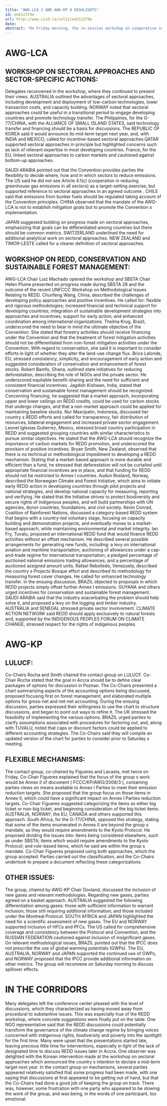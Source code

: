 ```yaml
---
title: "AWG-LCA 3 AND AWG-KP 6 HIGHLIGHTS"
id: enb12379e
url: http://www.iisd.ca/vol12/enb12379e
date: 
abstract: "On Friday morning, the in-session workshop on cooperative sectoral approaches continued under the Ad Hoc Working Group on Long-term Cooperative Action under the Convention (AWG-LCA) . In the afternoon, a workshop on policy approaches and positive incentives on issues relating to reducing emissions from deforestation and forest degradation in developing countries (REDD), and the role of conservation, sustainable management of forests and enhancement of forest carbon stocks in developing countries was also held under the AWG-LCA. Throughout the day, the Ad Hoc Working Group on Further Commitments for Annex I Parties under the Kyoto Protocol (AWG-KP) convened contact groups on land use, land-use change and forestry (LULUCF) , the flexible mechanisms , and other issues comprising: greenhouse gases, sectors and source categories; approaches targeting sectoral emissions; methodological issues; and spillover effects."
---
```


# AWG-LCA

## WORKSHOP ON SECTORAL APPROACHES AND SECTOR-SPECIFIC ACTIONS:

Delegates reconvened in the workshop, where they continued to present their views. AUSTRALIA outlined the advantages of sectoral approaches, including development and deployment of low-carbon technologies, lower transaction costs, and capacity building. NORWAY noted that sectoral approaches could be useful in a transitional period to engage developing countries and promote technology transfer. The Philippines, for the G-77/CHINA, with the ALLIANCE OF SMALL ISLAND STATES, said technology transfer and financing should be a basis for discussions. The REPUBLIC OF KOREA said it would announce its mid-term target next year, and, with INDIA and MEXICO, called for incentive-based sectoral approaches.QATAR supported sectoral approaches in principle but highlighted concerns such as lack of relevant expertise in most developing countries. France, for the EU, linked sectoral approaches to carbon markets and cautioned against bottom-up approaches.

SAUDI ARABIA pointed out that the Convention provides parties the flexibility to decide where, how and in which sectors to reduce emissions. The US said he did not see Article 4.1(c) (cooperation in reducing greenhouse gas emissions in all sectors) as a target-setting exercise, but supported reference to sectoral approaches in an agreed outcome . CHILE said that emissions from bunker fuels should be regulated taking account of the Convention principles. CHINA observed that the mandate of the AWG-LCA is not to establish mitigation goals but to promote the Convention s implementation.

JAPAN suggested building on progress made on sectoral approaches, emphasizing that goals can be differentiated among countries but there should be common metrics. SWITZERLAND underlined the need for additional analytical work on sectoral approaches. NEW ZEALAND and TIMOR-LESTE called for a clearer definition of sectoral approaches.

## WORKSHOP ON REDD, CONSERVATION AND SUSTAINABLE FOREST MANAGEMENT:

AWG-LCA Chair Luiz Machado opened the workshop and SBSTA Chair Helen Plume presented on progress made during SBSTA 28 and the outcome of the recent UNFCCC Workshop on Methodological Issues Relating to REDD. Chunfeng Wang, China, described the challenges of developing policy approaches and positive incentives. He called for: flexible and rigorous methodologies; increased financial and technical support for developing countries; integration of sustainable development strategies into approaches and incentives; support for early action; and enhanced coordination among international organizations. Thelma Krug, Brazil, underscored the need to bear in mind the ultimate objective of the Convention. She stated that forestry activities should receive financing under the Convention and that the treatment of forest mitigation activities should not be differentiated from non-forest mitigation activities under the Convention. With regard to conservation, she said it is important to consider efforts in light of whether they alter the land-use change flux. Brice Lalonde, EU, stressed consistency, simplicity, and encouragement of early action and suggested consideration of conservation and enhancement of forest stocks. Robert Bamfo, Ghana, outlined state initiatives for reducing deforestation, describing the role of NGOs and the private sector. He underscored equitable benefit-sharing and the need for sufficient and consistent financial incentives. Jagdish Kishwan, India, stated that conservation and sustainable forest management should be recognized. Concerning financing, he suggested that a market approach, incorporating upper and lower ceilings on REDD credits, could be used for carbon stocks that undergo changes, and that a non-market approach could be applied for maintaining baseline stocks. Nur Masripatin, Indonesia, discussed her country s REDD efforts and called for transparency, fair distribution of resources, bilateral engagement and increased private sector engagement. Leonel Iglesias Gutierrez, Mexico, stressed broad country participation in REDD and suggested grouping countries with similar characteristics to pursue similar objectives. He stated that the AWG-LCA should recognize the importance of carbon markets for REDD promotion, and underscored the provision of positive incentives. Bryan Smith, New Zealand, observed that there is no technical or methodological impediment to developing a REDD mechanism. Stating that a market-based approach is more durable and efficient than a fund, he stressed that deforestation will not be curtailed until appropriate financial incentives are in place, and that funding for REDD should not be restricted to Annex I countries. Audun Rosland, Norway, described the Norwegian Climate and Forest Initiative, which aims to initiate early REDD action in developing countries through pilot projects and national strategies, and develop national capacity for measuring, reporting and verifying. He stated that the Initiative strives to protect biodiversity and secure rights of indigenous peoples, and will build partnerships with UN agencies, donor countries, foundations, and civil society. Kevin Conrad, Coalition of Rainforest Nations, discussed a category-based REDD system that begins with a country-led voluntary stage, focusing on capacity building and demonstration projects, and eventually moves to a market-based approach, while maintaining environmental and market integrity. Ian Fry, Tuvalu, proposed an international REDD fund that would finance REDD activities without an offset mechanism. He described several possible arrangements for generating new funds, including: a levy on international aviation and maritime transportation; auctioning of allowances under a cap-and-trade regime for international transportation; a pledged percentage of auctioned national emissions trading allowances; and a percentage of auctioned assigned amount units. Rafael Rebolledo, Venezuela, described the country s Projecto Bosque effort and described its methodology for measuring forest cover changes. He called for enhanced technology transfer. In the ensuing discussion, BRAZIL objected to proposals in which REDD projects simply offset further Annex I emissions. GUYANA and others urged incentives for conservation and sustainable forest management. SAUDI ARABIA said that the industry exacerbating the problem should help solve it, and proposed a levy on the logging and timber industry. AUSTRALIA and SENEGAL stressed private sector involvement. CLIMATE ACTION NETWORK said REDD should apply exclusively to natural forests and, supported by the INDIGENOUS PEOPLES FORUM ON CLIMATE CHANGE, stressed respect for the rights of indigenous peoples.

#     AWG-KP

## LULUCF:

Co-Chairs Rocha and Smith chaired the contact group on LULUCF. Co-Chair Rocha stated that the goal in Accra should be to define clear packages of options for discussion in Poznan. The Co-Chairs presented a chart summarizing aspects of the accounting options being discussed, proposed focusing first on forest management, and elaborated multiple options for gross-net and net-net accounting. During the ensuing discussion, parties expressed their willingness to use the chart to structure discussions, and began to point out ways to refine it. The UK stressed the feasibility of implementing the various options. BRAZIL urged parties to clarify assumptions associated with procedures for factoring out, and, along with TUVALU, noted that caps or discount factors could be applied to different accounting strategies. The Co-Chairs said they will compile an updated version of the chart for parties to consider prior to Saturday s meeting.

## FLEXIBLE MECHANISMS:

The contact group, co-chaired by Figueres and Lacasta, met twice on Friday. Co-Chair Figueres explained that the focus of the group s work would be Annex II of document ( FCCC/KP/AWG/2008/3 ), containing parties views on means available to Annex I Parties to meet their emission reduction targets. She proposed that the group focus on those items in Annex II, which could have a significant impact on Annex I Parties reduction targets. Co-Chair Figueres suggested categorizing the items as either big ticket or non-big ticket, and beginning consideration of the big ticket items. AUSTRALIA, NORWAY, the EU, CANADA and others supported this approach. South Africa, for the G-77/CHINA, opposed this strategy, stating that some of the items enumerated in Annex II are beyond the group s mandate, as they would require amendments to the Kyoto Protocol. He proposed dividing the issues into: items being considered elsewhere, such as under SBSTA; items which would require amendments to the Kyoto Protocol; and rule-based items, which he said are within the group s mandate. Co-Chair Figueres proposed using both approaches, which the group accepted. Parties carried out the classification, and the Co-Chairs undertook to prepare a document reflecting these categorizations.

## OTHER ISSUES:

The group, chaired by AWG-KP Chair Dovland, discussed the inclusion of new gases and relevant methodologies. Regarding new gases, parties agreed on a basket approach. AUSTRALIA suggested the following differentiation among gases: those with sufficient information to warrant inclusion; those still requiring additional information; and those included under the Montreal Protocol. SOUTH AFRICA and JAPAN highlighted the need for a scientific assessment of new gases. The EU and NORWAY supported inclusion of HFCs and PFCs. The US called for comprehensive coverage and consistency between the Protocol and Convention, and the RUSSIAN FEDERATION cautioned against inclusion of insignificant gases. On relevant methodological issues, BRAZIL pointed out that the IPCC does not prescribe the use of global warming potentials (GWPs). The EU, AUSTRALIA, NORWAY and JAPAN supported the continued use of GWPs, and NORWAY proposed that the IPCC provide additional information on other metrics. The group will reconvene on Saturday morning to discuss spillover effects.

# IN THE CORRIDORS

Many delegates left the conference center pleased with the level of discussions, which they characterized as having moved away from procedural to substantive issues. This was especially true of the REDD workshop, where concrete suggestions were finally put on the table. One NGO representative said that the REDD discussions could potentially transform the governance of the climate change regime by bringing voices concerned with indigenous rights, biodiversity and poverty into the spotlight for the first time. Many were upset that the presentations started late, leaving precious little time for interventions, especially in light of the lack of designated time to discuss REDD issues later in Accra. One observer was delighted with the Korean intervention made at the workshop on sectoral approaches which announced the country s intention to declare a mid-term target next year. In the contact group on mechanisms, several parties appeared relatively satisfied that some progress had been made, with one saying that discussions at first appeared to be getting out of hand, but that the Co-Chairs had done a good job of keeping the group on track. There was, however, some frustration with one party who appeared to be slowing the work of the group, and was being, in the words of one participant, too emotional.